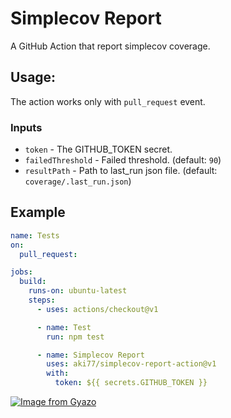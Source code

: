 # Simplecov Report

A GitHub Action that report simplecov coverage.

## Usage:

The action works only with `pull_request` event.

### Inputs

- `token` - The GITHUB_TOKEN secret.
- `failedThreshold` - Failed threshold. (default: `90`)
- `resultPath` - Path to last_run json file. (default: `coverage/.last_run.json`)

## Example

```yaml
name: Tests
on:
  pull_request:

jobs:
  build:
    runs-on: ubuntu-latest
    steps:
      - uses: actions/checkout@v1

      - name: Test
        run: npm test

      - name: Simplecov Report
        uses: aki77/simplecov-report-action@v1
        with:
          token: ${{ secrets.GITHUB_TOKEN }}
```

[![Image from Gyazo](https://i.gyazo.com/1c714c9a698a3acc425fa9cae5707e87.png)](https://gyazo.com/1c714c9a698a3acc425fa9cae5707e87)
